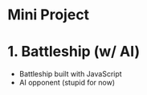 # Mini Project

# 1. Battleship (w/ AI)
- Battleship built with JavaScript
- AI opponent (stupid for now)